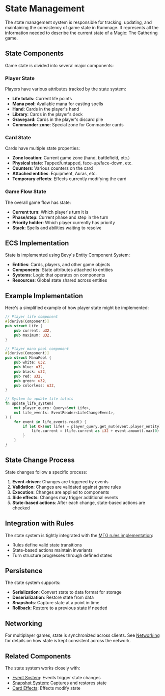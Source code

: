 # State Management

The state management system is responsible for tracking, updating, and maintaining the consistency of game state in Rummage. It represents all the information needed to describe the current state of a Magic: The Gathering game.

## State Components

Game state is divided into several major components:

### Player State

Players have various attributes tracked by the state system:

- **Life totals**: Current life points
- **Mana pool**: Available mana for casting spells
- **Hand**: Cards in the player's hand
- **Library**: Cards in the player's deck
- **Graveyard**: Cards in the player's discard pile
- **Commander zone**: Special zone for Commander cards

### Card State

Cards have multiple state properties:

- **Zone location**: Current game zone (hand, battlefield, etc.)
- **Physical state**: Tapped/untapped, face-up/face-down, etc.
- **Counters**: Various counters on the card
- **Attached entities**: Equipment, Auras, etc.
- **Temporary effects**: Effects currently modifying the card

### Game Flow State

The overall game flow has state:

- **Current turn**: Which player's turn it is
- **Phase/step**: Current phase and step in the turn
- **Priority holder**: Which player currently has priority
- **Stack**: Spells and abilities waiting to resolve

## ECS Implementation

State is implemented using Bevy's Entity Component System:

- **Entities**: Cards, players, and other game objects
- **Components**: State attributes attached to entities
- **Systems**: Logic that operates on components
- **Resources**: Global state shared across entities

## Example Implementation

Here's a simplified example of how player state might be implemented:

```rust
// Player life component
#[derive(Component)]
pub struct Life {
    pub current: u32,
    pub maximum: u32,
}

// Player mana pool component
#[derive(Component)]
pub struct ManaPool {
    pub white: u32,
    pub blue: u32,
    pub black: u32,
    pub red: u32,
    pub green: u32,
    pub colorless: u32,
}

// System to update life totals
fn update_life_system(
    mut player_query: Query<&mut Life>,
    mut life_events: EventReader<LifeChangeEvent>,
) {
    for event in life_events.read() {
        if let Ok(mut life) = player_query.get_mut(event.player_entity) {
            life.current = (life.current as i32 + event.amount).max(0) as u32;
        }
    }
}
```

## State Change Process

State changes follow a specific process:

1. **Event-driven**: Changes are triggered by events
2. **Validation**: Changes are validated against game rules
3. **Execution**: Changes are applied to components
4. **Side effects**: Changes may trigger additional events
5. **State-based actions**: After each change, state-based actions are checked

## Integration with Rules

The state system is tightly integrated with the [MTG rules implementation](../../mtg_rules/index.md):

- Rules define valid state transitions
- State-based actions maintain invariants
- Turn structure progresses through defined states

## Persistence

The state system supports:

- **Serialization**: Convert state to data format for storage
- **Deserialization**: Restore state from data
- **Snapshots**: Capture state at a point in time
- **Rollback**: Restore to a previous state if needed

## Networking

For multiplayer games, state is synchronized across clients. See [Networking](../../networking/gameplay/state/index.md) for details on how state is kept consistent across the network.

## Related Components

The state system works closely with:

- [Event System](../events/index.md): Events trigger state changes
- [Snapshot System](../../core_systems/snapshot/index.md): Captures and restores state
- [Card Effects](../../card_systems/effects/index.md): Effects modify state 